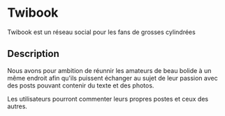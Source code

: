 # Twibook
Twibook est un réseau social pour les fans de grosses cylindrées

## Description
Nous avons pour ambition de réunnir les amateurs de beau bolide à un même endroit afin qu'ils puissent échanger au sujet de leur passion avec des posts pouvant contenir du texte et des photos.

Les utilisateurs pourront commenter leurs propres postes et ceux des autres.
